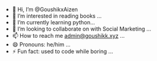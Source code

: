 - 👋 Hi, I’m @GoushikxAizen
- 👀 I’m interested in reading books ...
- 🌱 I’m currently learning python...
- 💞️ I’m looking to collaborate on with Social Marketing ...
- 📫 How to reach me admin@goushikk.xyz ...
- 😄 Pronouns: he/him ...
- ⚡ Fun fact: used to code while boring ...

<!---
GoushikxAizen/GoushikxAizen is a ✨ special ✨ repository because its `README.md` (this file) appears on your GitHub profile.
You can click the Preview link to take a look at your changes.
--->
